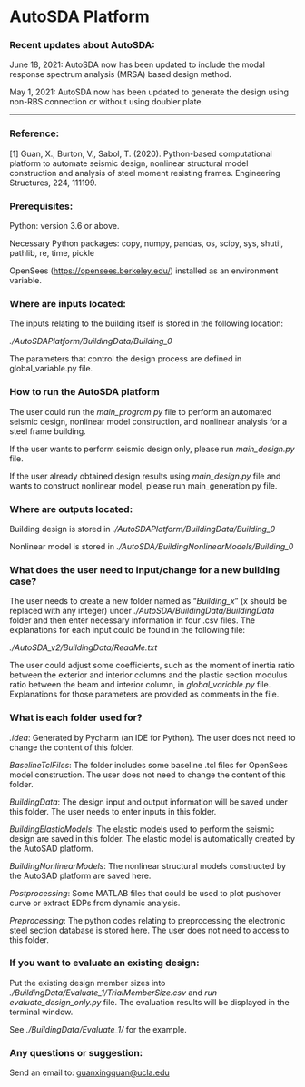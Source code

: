 # AutoSDA Platform

### Recent updates about AutoSDA:
June 18, 2021: AutoSDA now has been updated to include the modal response spectrum analysis (MRSA) based design method.

May 1, 2021: AutoSDA now has been updated to generate the design using non-RBS connection or without using doubler plate.

-----------------------------

### Reference:

[1] Guan, X., Burton, V., Sabol, T. (2020). Python-based computational platform to automate seismic design, nonlinear structural model construction and analysis of steel moment resisting frames. Engineering Structures, 224, 111199.

### Prerequisites:

Python: version 3.6 or above.

Necessary Python packages: copy, numpy, pandas, os, scipy, sys, shutil, pathlib, re, time, pickle

OpenSees (https://opensees.berkeley.edu/) installed as an environment variable.

### Where are inputs located:

The inputs relating to the building itself is stored in the following location:

*./AutoSDAPlatform/BuildingData/Building_0*

The parameters that control the design process are defined in global_variable.py file.

### How to run the AutoSDA platform

The user could run the *main_program.py* file to perform an automated seismic design, nonlinear model construction, and nonlinear analysis for a steel frame building.

If the user wants to perform seismic design only, please run *main_design.py* file.

If the user already obtained design results using *main_design.py* file and wants to construct nonlinear model, please run main_generation.py file.

### Where are outputs located:

Building design is stored in *./AutoSDAPlatform/BuildingData/Building_0*

Nonlinear model is stored in *./AutoSDA/BuildingNonlinearModels/Building_0*

### What does the user need to input/change for a new building case?

The user needs to create a new folder named as “*Building_x*” (x should be replaced with any integer) under *./AutoSDA/BuildingData/BuildingData* folder and then enter necessary information in four .csv files. The explanations for each input could be found in the following file:

*./AutoSDA_v2/BuildingData/ReadMe.txt*

The user could adjust some coefficients, such as the moment of inertia ratio between the exterior and interior columns and the plastic section modulus ratio between the beam and interior column, in *global_variable.py* file. Explanations for those parameters are provided as comments in the file.

### What is each folder used for?

*.idea*: Generated by Pycharm (an IDE for Python). The user does not need to change the content of this folder.

*BaselineTclFiles*: The folder includes some baseline .tcl files for OpenSees model construction. The user does not need to change the content of this folder.

*BuildingData*: The design input and output information will be saved under this folder. The user needs to enter inputs in this folder.

*BuildingElasticModels*: The elastic models used to perform the seismic design are saved in this folder. The elastic model is automatically created by the AutoSAD platform.

*BuildingNonlinearModels*: The nonlinear structural models constructed by the AutoSAD platform are saved here.

*Postprocessing*: Some MATLAB files that could be used to plot pushover curve or extract EDPs from dynamic analysis.

*Preprocessing*: The python codes relating to preprocessing the electronic steel section database is stored here. The user does not need to access to this folder.

### If you want to evaluate an existing design:

Put the existing design member sizes into *./BuildingData/Evaluate_1/TrialMemberSize.csv* and *run evaluate_design_only.py* file. The evaluation results will be displayed in the terminal window.

See *./BuildingData/Evaluate_1/* for the example.

### Any questions or suggestion:

Send an email to: guanxingquan@ucla.edu
